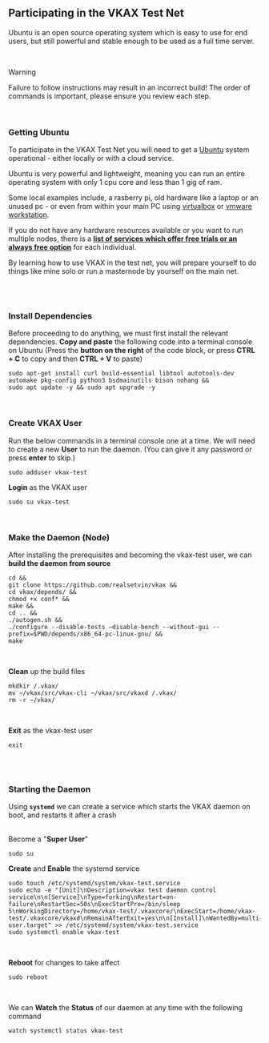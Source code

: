 ## Participating in the VKAX Test Net
Ubuntu is an open source operating system which is easy to use for end users, but still powerful and stable enough to be used as a full time server. 

<br/>

> [!WARNING]
> Failure to follow instructions may result in an incorrect build! The order of commands is important, please ensure you review each step.
<br/>

### Getting Ubuntu 
To participate in the VKAX Test Net you will need to get a [Ubuntu](https://ubuntu.com/) system operational - either locally or with a cloud service. 

Ubuntu is very powerful and lightweight, meaning you can run an entire operating system with only 1 cpu core and less than 1 gig of ram.

Some local examples include, a rasberry pi, old hardware like a laptop or an unused pc - or even from within your main PC using [virtualbox](https://duckduckgo.com/?q=how+to+install+ubuntu+on+virtual+box) or [vmware workstation](https://duckduckgo.com/?q=how+to+install+ubuntu+on+vmware+workstation). 

If you do not have any hardware resources available or you want to run multiple nodes, there is a [**list of services which offer free trials or an always free option**](https://linktr.ee/setvin) for each individual.

By learning how to use VKAX in the test net, you will prepare yourself to do things like mine solo or run a masternode by yourself on the main net.

<br/>
<br/>

### Install Dependencies
Before proceeding to do anything, we must first install the relevant dependencies. **Copy and paste** the following code into a terminal console on Ubuntu 
(Press the **button on the right** of the code block, or press **CTRL + C** to copy and then **CTRL + V** to paste) 
```
sudo apt-get install curl build-essential libtool autotools-dev automake pkg-config python3 bsdmainutils bison nohang &&
sudo apt update -y && sudo apt upgrade -y
```
<br/>

### Create VKAX User
Run the below commands in a terminal console one at a time. We will need to create a new **User** to run the daemon. 
(You can give it any password or press **enter** to skip.)
```
sudo adduser vkax-test
```
**Login** as the VKAX user
```
sudo su vkax-test
```
<br/>

### Make the Daemon (Node)
After installing the prerequisites and becoming the vkax-test user, we can **build the daemon from source**
```
cd &&
git clone https://github.com/realsetvin/vkax &&
cd vkax/depends/ &&
chmod +x conf* &&
make &&
cd .. &&
./autogen.sh &&
./configure --disable-tests –disable-bench --without-gui --prefix=$PWD/depends/x86_64-pc-linux-gnu/ &&
make
```
<br/>

**Clean** up the build files
```
mkdkir /.vkax/
mv ~/vkax/src/vkax-cli ~/vkax/src/vkaxd /.vkax/
rm -r ~/vkax/
```
<br/>

**Exit** as the vkax-test user
```
exit
```
<br/>
<br/>


### Starting the Daemon
Using **`systemd`** we can create a service which starts the VKAX daemon on boot, and restarts it after a crash
<br/>
<br/>

Become a "**Super User**"
```
sudo su
```

**Create** and **Enable** the systemd service
```
sudo touch /etc/systemd/system/vkax-test.service
sudo echo -e "[Unit]\nDescription=vkax test daemon control service\n\n[Service]\nType=forking\nRestart=on-failure\nRestartSec=50s\nExecStartPre=/bin/sleep 5\nWorkingDirectory=/home/vkax-test/.vkaxcore/\nExecStart=/home/vkax-test/.vkaxcore/vkaxd\nRemainAfterExit=yes\n\n[Install]\nWantedBy=multi-user.target" >> /etc/systemd/system/vkax-test.service
sudo systemctl enable vkax-test
```
<br/>

**Reboot** for changes to take affect
```
sudo reboot
```
<br/>

We can **Watch** the **Status** of our daemon at any time with the following command
```
watch systemctl status vkax-test
```

